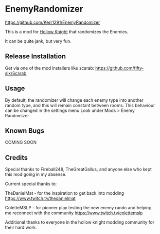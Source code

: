 # EnemyRandomizer

https://github.com/Kerr1291/EnemyRandomizer

This is a mod for [Hollow Knight](http://hollowknight.com/) that randomizes the Enemies.

It can be quite jank, but very fun.

## Release Installation

Get via one of the mod installers like scarab: https://github.com/fifty-six/Scarab

## Usage

By default, the randomizer will change each enemy type into another random type, and this will remain constant between rooms. 
This behaviour can be changed in the settings menu
Look under Mods > Enemy Randomizer 

## Known Bugs
COMING SOON

## Credits

Special thanks to Fireball248, TheGreatGallus, and anyone else who kept this mod going in my absense.


Current special thanks to:

TheDanielMat - for the inspiration to get back into modding
https://www.twitch.tv/thedanielmat

ColetteMSLP - for pioneer play testing the new enemy rando and helping me reconnect with the community
https://www.twitch.tv/colettemslp


Additional thanks to everyone in the hollow knight modding community for their hard work.
